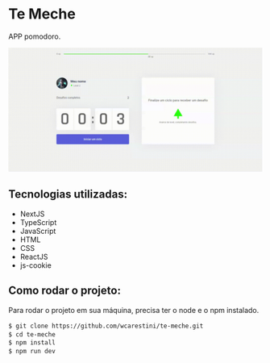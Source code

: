 # Te Meche

APP pomodoro.

![layout web da aplicação](https://github.com/wcarestini/te-meche/blob/main/layout.gif?raw=true)

## Tecnologias utilizadas:

- NextJS
- TypeScript
- JavaScript
- HTML
- CSS
- ReactJS
- js-cookie

## Como rodar o projeto:

Para rodar o projeto em sua máquina, precisa ter o node e o npm instalado.

```sh
$ git clone https://github.com/wcarestini/te-meche.git
$ cd te-meche
$ npm install
$ npm run dev
```

